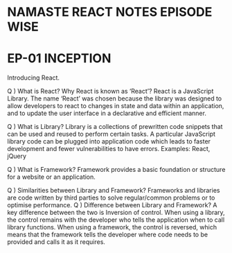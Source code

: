 # NAMASTE REACT NOTES EPISODE WISE 

# EP-01 INCEPTION

Introducing React.

Q ) What is React? Why React is known as ‘React’?
React is a JavaScript Library. The name ‘React’ was chosen
because the library was designed to allow developers to react
to changes in state and data within an application, and to
update the user interface in a declarative and efficient
manner.

Q ) What is Library?
Library is a collections of prewritten code snippets that can
be used and reused to perform certain tasks. A particular
JavaScript library code can be plugged into application code
which leads to faster development and fewer vulnerabilities to
have errors.
Examples: React, jQuery

Q ) What is Framework?
Framework provides a basic foundation or structure for a
website or an application.

Q ) Similarities between Library and Framework?
Frameworks and libraries are code written by third parties to
solve regular/common problems or to optimise performance.
Q ) Difference between Library and Framework?
A key difference between the two is Inversion of control. When
using a library, the control remains with the developer who
tells the application when to call library functions. When
using a framework, the control is reversed, which means that
the framework tells the developer where code needs to be
provided and calls it as it requires.

